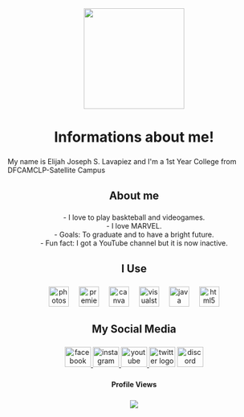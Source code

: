 <div align="center">
  <img height="200" src="https://media.giphy.com/media/pwLEp54PVQNbbAQzrB/giphy.gif"  />
</div>

###

<h1 align="center">Informations about me!</h1>

###

<p align="left">My name is Elijah Joseph S. Lavapiez and I'm a 1st Year College from DFCAMCLP-Satellite Campus</p>

###

<h2 align="center">About me</h2>

###

<p align="center">- I love to play baskteball and videogames.<br>- I love MARVEL.<br>- Goals: To graduate and to have a bright future.<br>- Fun fact: I got a YouTube channel but it is now inactive.</p>

###

<h2 align="center">I Use</h2>

###

<div align="center">
  <img src="https://cdn.jsdelivr.net/gh/devicons/devicon/icons/photoshop/photoshop-plain.svg" height="40" alt="photoshop logo"  />
  <img width="12" />
  <img src="https://cdn.jsdelivr.net/gh/devicons/devicon/icons/premierepro/premierepro-plain.svg" height="40" alt="premierepro logo"  />
  <img width="12" />
  <img src="https://cdn.jsdelivr.net/gh/devicons/devicon/icons/canva/canva-original.svg" height="40" alt="canva logo"  />
  <img width="12" />
  <img src="https://cdn.jsdelivr.net/gh/devicons/devicon/icons/visualstudio/visualstudio-plain.svg" height="40" alt="visualstudio logo"  />
  <img width="12" />
  <img src="https://cdn.jsdelivr.net/gh/devicons/devicon/icons/java/java-original.svg" height="40" alt="java logo"  />
  <img width="12" />
  <img src="https://cdn.jsdelivr.net/gh/devicons/devicon/icons/html5/html5-original.svg" height="40" alt="html5 logo"  />
</div>

###

<h2 align="center">My Social Media</h2>

###

<div align="center">
  <a href="https://web.facebook.com/ElijahSaflor.Lavapiez.11/" target="_blank">
    <img src="https://raw.githubusercontent.com/maurodesouza/profile-readme-generator/master/src/assets/icons/social/facebook/default.svg" width="52" height="40" alt="facebook logo"  />
  </a>
  <a href="https://www.instagram.com/ljhlvpz/" target="_blank">
    <img src="https://raw.githubusercontent.com/maurodesouza/profile-readme-generator/master/src/assets/icons/social/instagram/default.svg" width="52" height="40" alt="instagram logo"  />
  </a>
  <a href="https://www.youtube.com/@EJBunny" target="_blank">
    <img src="https://raw.githubusercontent.com/maurodesouza/profile-readme-generator/master/src/assets/icons/social/youtube/default.svg" width="52" height="40" alt="youtube logo"  />
  </a>
  <img src="https://raw.githubusercontent.com/maurodesouza/profile-readme-generator/master/src/assets/icons/social/twitter/default.svg" width="52" height="40" alt="twitter logo"  />
  <img src="https://raw.githubusercontent.com/maurodesouza/profile-readme-generator/master/src/assets/icons/social/discord/default.svg" width="52" height="40" alt="discord logo"  />
</div>

###

<h4 align="center">Profile Views</h4>

###

<div align="center">
  <img src="https://profile-counter.glitch.me/ljhlvpz/count.svg?"  />
</div>

###
